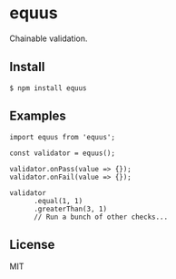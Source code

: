 # equus

Chainable validation.

## Install

```
$ npm install equus
```

## Examples

```
import equus from 'equus';

const validator = equus();

validator.onPass(value => {});
validator.onFail(value => {});

validator
      .equal(1, 1)
      .greaterThan(3, 1)
      // Run a bunch of other checks... 
```

## License

MIT

